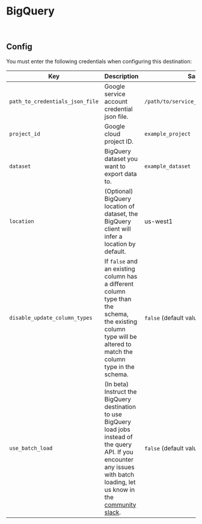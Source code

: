 # BigQuery

<br />

## Config

You must enter the following credentials when configuring this destination:

| Key | Description | Sample value
| --- | --- | --- |
| `path_to_credentials_json_file` | Google service account credential json file. | `/path/to/service_account_credentials.json` |
| `project_id` | Google cloud project ID. | `example_project` |
| `dataset` | BigQuery dataset you want to export data to. | `example_dataset` |
| `location` | (Optional) BigQuery location of dataset, the BigQuery client will infer a location by default. | us-west1
| `disable_update_column_types` | If `false` and an existing column has a different column type than the schema, the existing column type will be altered to match the column type in the schema. | `false` (default value) |
| `use_batch_load` | (In beta) Instruct the BigQuery destination to use BigQuery load jobs instead of the query API. If you encounter any issues with batch loading, let us know in the [community slack](https://www.mage.ai/chat). | `false` (default value) |

<br />

